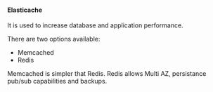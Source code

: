 #### Elasticache

It is used to increase database and application performance.

There are two options available:
-   Memcached
-   Redis

Memcached is simpler that Redis. Redis allows Multi AZ, persistance pub/sub capabilities and backups.

